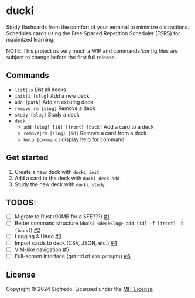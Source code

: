 # ducki

Study flashcards from the comfort of your terminal to minimize distractions.
Schedules cards using the Free Spaced Repetition Scheduler (FSRS) for maximized
learning.

NOTE: This project us very much a WIP and commands/config files are subject to
change before the first full release.

## Commands

- `list|ls` List all decks
- `init|i [slug]` Add a new deck
- `add [path]` Add an existing deck
- `remove|rm [slug]` Remove a deck
- `study [slug]` Study a deck
- `deck`
  - `add [slug] [id] [front] [back]` Add a card to a deck
  - `remove|rm [slug] [id]` Remove a card from a deck
  - `help [command]` display help for command

## Get started

1. Create a new deck with `ducki init`
2. Add a card to the deck with `ducki deck add`
3. Study the new deck with `ducki study`

## TODOS:

- [ ] Migrate to Rust (90MB for a SFE???) [#1](https://github.com/youknowedo/ducki/issues/1)
- [ ] Better command structure
      (`ducki <deckSlug> add [id] -f [front] -b [back]`) [#2](https://github.com/youknowedo/ducki/issues/2)
- [ ] Logging & Undo [#3](https://github.com/youknowedo/ducki/issues/3)
- [ ] Import cards to deck (CSV, JSON, etc.) [#4](https://github.com/youknowedo/ducki/issues/4)
- [ ] VIM-like navigation [#5](https://github.com/youknowedo/ducki/issues/5)
- [ ] Full-screen interface (get rid of `npm:prompts`) [#6](https://github.com/youknowedo/ducki/issues/6)

## License

Copyright &copy; 2024 Sigfredo. Licensed under the [MIT License](./LICENSE)